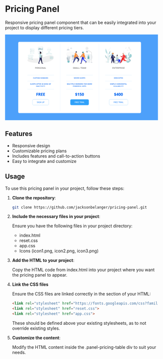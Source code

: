 # Pricing Panel

Responsive pricing panel component that can be easily integrated into your project to display different pricing tiers.

![Pricing Panel Screenshot](https://github.com/jacksonbelanger/pricing-panel/blob/bffbf100d7f95296847d3ceaa25d48db73de34ca/icons/pricing-panel-screenshot.png)

## Features

- Responsive design
- Customizable pricing plans
- Includes features and call-to-action buttons
- Easy to integrate and customize

## Usage

To use this pricing panel in your project, follow these steps:

1. **Clone the repository**:

   ```bash
   git clone https://github.com/jacksonbelanger/pricing-panel.git

2. **Include the necessary files in your project**:

   Ensure you have the following files in your project directory:
   
   - index.html
   - reset.css
   - app.css
   - Icons (icon1.png, icon2.png, icon3.png)

3. **Add the HTML to your project**:

   Copy the HTML code from index.html into your project where you want the pricing panel to appear.

4. **Link the CSS files**

   Ensure the CSS files are linked correctly in the <head> section of your HTML:
   ```html
   <link rel="stylesheet" href="https://fonts.googleapis.com/css?family=Open+Sans:400,600,700">
   <link rel="stylesheet" href="reset.css">
   <link rel="stylesheet" href="app.css">
   ```
   These should be defined above your existing stylesheets, as to not override existing styles.

5. **Customize the content**:

   Modify the HTML content inside the .panel-pricing-table div to suit your needs. 
